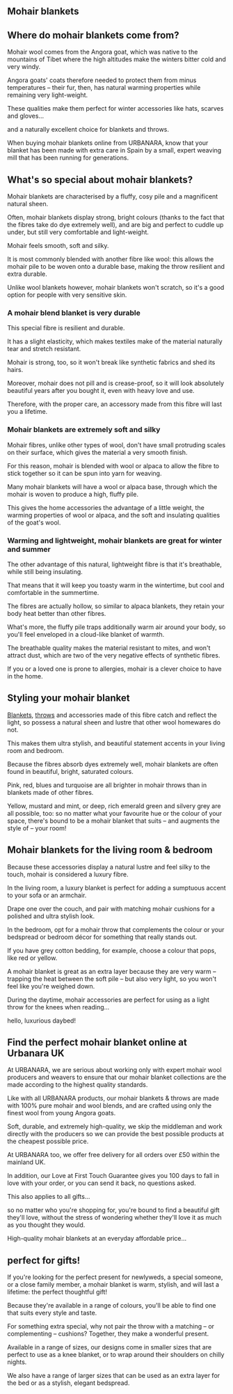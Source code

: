 ## Mohair blankets

## Where do mohair blankets come from?

Mohair wool comes from the Angora goat, which was native to the mountains of Tibet where the high altitudes make the winters bitter cold and very windy.

Angora goats' coats therefore needed to protect them from minus temperatures – their fur, then, has natural warming properties while remaining very light-weight.

These qualities make them perfect for winter accessories like hats, scarves and gloves...

and a naturally excellent choice for blankets and throws.

When buying mohair blankets online from URBANARA, know that your blanket has been made with extra care in Spain by a small, expert weaving mill that has been running for generations.

## What's so special about mohair blankets?

Mohair blankets are characterised by a fluffy, cosy pile and a magnificent natural sheen.

Often, mohair blankets display strong, bright colours (thanks to the fact that the fibres take do dye extremely well), and are big and perfect to cuddle up under, but still very comfortable and light-weight.

Mohair feels smooth, soft and silky.

It is most commonly blended with another fibre like wool: this allows the mohair pile to be woven onto a durable base, making the throw resilient and extra durable.

Unlike wool blankets however, mohair blankets won't scratch, so it's a good option for people with very sensitive skin.

### A mohair blend blanket is very durable

This special fibre is resilient and durable.

It has a slight elasticity, which makes textiles make of the material naturally tear and stretch resistant.

Mohair is strong, too, so it won't break like synthetic fabrics and shed its hairs.

Moreover, mohair does not pill and is crease-proof, so it will look absolutely beautiful years after you bought it, even with heavy love and use.

Therefore, with the proper care, an accessory made from this fibre will last you a lifetime.

### Mohair blankets are extremely soft and silky

Mohair fibres, unlike other types of wool, don't have small protruding scales on their surface, which gives the material a very smooth finish.

For this reason, mohair is blended with wool or alpaca to allow the fibre to stick together so it can be spun into yarn for weaving.

Many mohair blankets will have a wool or alpaca base, through which the mohair is woven to produce a high, fluffy pile.

This gives the home accessories the advantage of a little weight, the warming properties of wool or alpaca, and the soft and insulating qualities of the goat's wool.

### Warming and lightweight, mohair blankets are great for winter and summer

The other advantage of this natural, lightweight fibre is that it's breathable, while still being insulating.

That means that it will keep you toasty warm in the wintertime, but cool and comfortable in the summertime.

The fibres are actually hollow, so similar to alpaca blankets, they retain your body heat better than other fibres.

What's more, the fluffy pile traps additionally warm air around your body, so you'll feel enveloped in a cloud-like blanket of warmth.

The breathable quality makes the material resistant to mites, and won't attract dust, which are two of the very negative effects of synthetic fibres.

If you or a loved one is prone to allergies, mohair is a clever choice to have in the home.

## Styling your mohair blanket

[Blankets](https://www.urbanara.co.uk/blankets-throws), [throws](https://www.urbanara.co.uk/blankets-throws/throws) and accessories made of this fibre catch and reflect the light, so possess a natural sheen and lustre that other wool homewares do not.

This makes them ultra stylish, and beautiful statement accents in your living room and bedroom.

Because the fibres absorb dyes extremely well, mohair blankets are often found in beautiful, bright, saturated colours.

Pink, red, blues and turquoise are all brighter in mohair throws than in blankets made of other fibres.

Yellow, mustard and mint, or deep, rich emerald green and silvery grey are all possible, too: so no matter what your favourite hue or the colour of your space, there's bound to be a mohair blanket that suits – and augments the style of – your room!

Mohair blankets for the living room & bedroom
---------------------------------------------

Because these accessories display a natural lustre and feel silky to the touch, mohair is considered a luxury fibre.

In the living room, a luxury blanket is perfect for adding a sumptuous accent to your sofa or an armchair.

Drape one over the couch, and pair with matching mohair cushions for a polished and ultra stylish look.

In the bedroom, opt for a mohair throw that complements the colour or your bedspread or bedroom décor for something that really stands out.

If you have grey cotton bedding, for example, choose a colour that pops, like red or yellow.

A mohair blanket is great as an extra layer because they are very warm – trapping the heat between the soft pile – but also very light, so you won't feel like you're weighed down.

During the daytime, mohair accessories are perfect for using as a light throw for the knees when reading...

hello, luxurious daybed!

Find the perfect mohair blanket online at Urbanara UK
-----------------------------------------------------

At URBANARA, we are serious about working only with expert mohair wool producers and weavers to ensure that our mohair blanket collections are the made according to the highest quality standards.

Like with all URBANARA products, our mohair blankets & throws are made with 100% pure mohair and wool blends, and are crafted using only the finest wool from young Angora goats.

Soft, durable, and extremely high-quality, we skip the middleman and work directly with the producers so we can provide the best possible products at the cheapest possible price.

At URBANARA too, we offer free delivery for all orders over £50 within the mainland UK.

In addition, our Love at First Touch Guarantee gives you 100 days to fall in love with your order, or you can send it back, no questions asked.

This also applies to all gifts...

so no matter who you're shopping for, you're bound to find a beautiful gift they'll love, without the stress of wondering whether they'll love it as much as you thought they would.

High-quality mohair blankets at an everyday affordable price...

perfect for gifts!
----------------------------------------------------------------------------------

If you're looking for the perfect present for newlyweds, a special someone, or a close family member, a mohair blanket is warm, stylish, and will last a lifetime: the perfect thoughtful gift!

Because they're available in a range of colours, you'll be able to find one that suits every style and taste.

For something extra special, why not pair the throw with a matching – or complementing – cushions? Together, they make a wonderful present.

Available in a range of sizes, our designs come in smaller sizes that are perfect to use as a knee blanket, or to wrap around their shoulders on chilly nights.

We also have a range of larger sizes that can be used as an extra layer for the bed or as a stylish, elegant bedspread.
